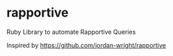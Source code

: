 rapportive
==========

Ruby Library to automate Rapportive Queries

Inspired by https://github.com/jordan-wright/rapportive
